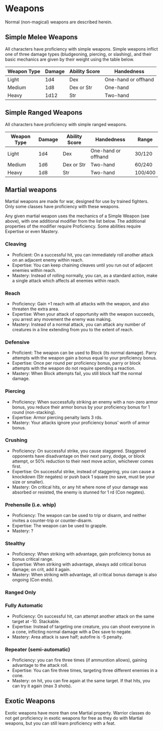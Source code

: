 # Weapons
Normal (non-magical) weapons are described herein.

## Simple Melee Weapons
 
All characters have proficiency with simple weapons. Simple weapons inflict one of three damage types (bludgeoning, piercing, or slashing), and their basic mechanics are given by their weight using the table below.

| Weapon Type | Damage | Ability Score | Handedness          |
|-------------|--------|---------------|---------------------|
| Light       | 1d4    | Dex           | One-hand or offhand |
| Medium      | 1d8    | Dex or Str    | One-hand            |
| Heavy       | 1d12   | Str           | Two-hand            |


## Simple Ranged Weapons
All characters have proficiency with simple ranged weapons.

| Weapon Type | Damage | Ability Score | Handedness          | Range   |
|-------------|--------|---------------|---------------------|---------|
| Light       | 1d4    | Dex           | One-hand or offhand | 30/120  |
| Medium      | 1d6    | Dex or Str    | Two-hand            | 60/240  |
| Heavy       | 1d8    | Str           | Two-hand            | 100/400 |

## Martial weapons
Martial weapons are made for war, designed for use by trained fighters. Only some classes have proficiency with these weapons.

Any given martial weapon uses the mechanics of a Simple Weapon (see above), with one additional modifier from the list below. The additional properties of the modifier require Proficiency. Some abilities require Expertise or even Mastery.



### Cleaving
- Proficient: On a successful hit, you can immediately roll another attack on an adjacent enemy within reach.
- Expertise: You can keep chaining cleaves until you run out of adjacent enemies within reach.
- Mastery: Instead of rolling normally, you can, as a standard action, make a single attack which affects all enemies within reach.

### Reach
- Proficiency: Gain +1 reach with all attacks with the weapon, and also threaten the extra area.
- Expertise: When your attack of opportunity with the weapon succeeds, you arrest any movement the enemy was making.
- Mastery: Instead of a normal attack, you can attack any number of creatures in a line extending from you to the extent of reach.

### Defensive
- Proficient: The weapon can be used to Block (its normal damage). Parry attempts with the weapon gain a bonus equal to your proficiency bonus.
- Expertise: Once per round per proficiency bonus, parry or block attempts with the weapon do not require spending a reaction.
- Mastery: When Block attempts fail, you still block half the normal damage.

### Piercing
- Proficiency: When successfully striking an enemy with a non-zero armor bonus, you reduce their armor bonus by your proficiency bonus for 1 round (non-stacking).
- Expertise: Armor piercing penalty lasts 3 rds.
- Mastery: Your attacks ignore your proficiency bonus' worth of armor bonus.

### Crushing
- Proficiency: On successful strike, you cause staggered. Staggered opponents have disadvantage on their next parry, dodge, or block attempt, or 50% reduction to their next move action, whichever comes first.
- Expertise: On successful strike, instead of staggering, you can cause a knockdown (Str negates) or push back 1 square (no save, must be your size or smaller).
- Mastery: On critical hits, or any hit where none of your damage was absorbed or resisted, the enemy is stunned for 1 rd (Con negates).

### Prehensile (i.e. whip)
- Proficiency: The weapon can be used to trip or disarm, and neither invites a counter-trip or counter-disarm.
- Expertise: The weapon can be used to grapple.
- Mastery: ?

### Stealthy
- Proficiency: When striking with advantage, gain proficiency bonus as bonus critical range.
- Expertise: When striking with advantage, always add critical bonus damage; on crit, add it again.
- Mastery: When striking with advantage, all critical bonus damage is also ongoing (Con ends).



### Ranged Only

### Fully Automatic
  - Proficiency: On successful hit, can attempt another attack on the same target at -10. Stackable.
  - Expertise: Instead of targeting one creature, you can shoot everyone in a cone, inflicting normal damage with a Dex save to negate.
  - Mastery: Area attack is save half; autofire is -5 penalty.
### Repeater (semi-automatic)
  - Proficiency: you can fire three times (if ammunition allows), gaining advantage to the attack roll.
  - Expertise: You can fire three times, targeting three different enemies in a cone.
  - Mastery: on hit, you can fire again at the same target. If that hits, you can try it again (max 3 shots).



## Exotic Weapons
Exotic weapons have more than one Martial property. Warrior classes do not get proficiency in exotic weapons for free as they do with Martial weapons, but you can still learn proficiency with a feat.






